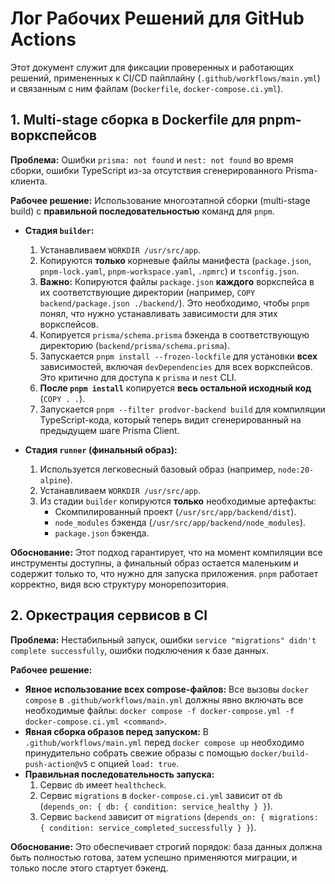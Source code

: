 # Лог Рабочих Решений для GitHub Actions

Этот документ служит для фиксации проверенных и работающих решений, примененных к CI/CD пайплайну (`.github/workflows/main.yml`) и связанным с ним файлам (`Dockerfile`, `docker-compose.ci.yml`).

## 1. Multi-stage сборка в Dockerfile для pnpm-воркспейсов

**Проблема:** Ошибки `prisma: not found` и `nest: not found` во время сборки, ошибки TypeScript из-за отсутствия сгенерированного Prisma-клиента.

**Рабочее решение:** Использование многоэтапной сборки (multi-stage build) с **правильной последовательностью** команд для `pnpm`.

- **Стадия `builder`:**
    1. Устанавливаем `WORKDIR /usr/src/app`.
    2. Копируются **только** корневые файлы манифеста (`package.json`, `pnpm-lock.yaml`, `pnpm-workspace.yaml`, `.npmrc`) и `tsconfig.json`.
    3. **Важно:** Копируются файлы `package.json` **каждого** воркспейса в их соответствующие директории (например, `COPY backend/package.json ./backend/`). Это необходимо, чтобы `pnpm` понял, что нужно устанавливать зависимости для этих воркспейсов.
    4. Копируется `prisma/schema.prisma` бэкенда в соответствующую директорию (`backend/prisma/schema.prisma`).
    5. Запускается `pnpm install --frozen-lockfile` для установки **всех** зависимостей, включая `devDependencies` для всех воркспейсов. Это критично для доступа к `prisma` и `nest` CLI.
    6. **После `pnpm install`** копируется **весь остальной исходный код** (`COPY . .`).
    7. Запускается `pnpm --filter prodvor-backend build` для компиляции TypeScript-кода, который теперь видит сгенерированный на предыдущем шаге Prisma Client.

- **Стадия `runner` (финальный образ):**
    1. Используется легковесный базовый образ (например, `node:20-alpine`).
    2. Устанавливаем `WORKDIR /usr/src/app`.
    3. Из стадии `builder` копируются **только** необходимые артефакты:
        -   Скомпилированный проект (`/usr/src/app/backend/dist`).
        -   `node_modules` бэкенда (`/usr/src/app/backend/node_modules`).
        -   `package.json` бэкенда.

**Обоснование:** Этот подход гарантирует, что на момент компиляции все инструменты доступны, а финальный образ остается маленьким и содержит только то, что нужно для запуска приложения. `pnpm` работает корректно, видя всю структуру монорепозитория.

## 2. Оркестрация сервисов в CI

**Проблема:** Нестабильный запуск, ошибки `service "migrations" didn't complete successfully`, ошибки подключения к базе данных.

**Рабочее решение:**

- **Явное использование всех compose-файлов:** Все вызовы `docker compose` в `.github/workflows/main.yml` должны явно включать все необходимые файлы: `docker compose -f docker-compose.yml -f docker-compose.ci.yml <command>`.
- **Явная сборка образов перед запуском:** В `.github/workflows/main.yml` перед `docker compose up` необходимо принудительно собрать свежие образы с помощью `docker/build-push-action@v5` с опцией `load: true`.
- **Правильная последовательность запуска:**
    1.  Сервис `db` имеет `healthcheck`.
    2.  Сервис `migrations` в `docker-compose.ci.yml` зависит от `db` (`depends_on: { db: { condition: service_healthy } }`).
    3.  Сервис `backend` зависит от `migrations` (`depends_on: { migrations: { condition: service_completed_successfully } }`).

**Обоснование:** Это обеспечивает строгий порядок: база данных должна быть полностью готова, затем успешно применяются миграции, и только после этого стартует бэкенд.
